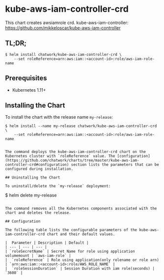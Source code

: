 # kube-aws-iam-controller-crd

This chart creates awsiamrole crd.
kube-aws-iam-controller: https://github.com/mikkeloscar/kube-aws-iam-controller

## TL;DR;

```
$ helm install chatwork/kube-aws-iam-controller-crd \
    --set roleReference=arn:aws:iam::<account-id>:role/aws-iam-role-name
```

## Prerequisites

* Kubernetes 1.11+

## Installing the Chart

To install the chart with the release name `my-release`:

```
$ helm install --name my-release chatwork/kube-aws-iam-controller-crd \
    --set roleReference=arn:aws:iam::<account-id>:role/aws-iam-role-name
```
```

The command deploys the kube-aws-iam-controller-crd chart on the Kubernetes cluster with `roleReference` value. The [configuration](https://github.com/chatwork/charts/tree/master/kube-aws-iam-controller-crd#configuration) section lists the parameters that can be configured during installation.

## Uninstalling the Chart

To uninstall/delete the `my-release` deployment:

```
$ helm delete my-release
```

The command removes all the Kubernetes components associated with the chart and deletes the release.

## Configuration

The following table lists the configurable parameters of the kube-aws-iam-controller-crd chart and their default values.

|  Parameter | Description | Default |
| --- | --- | --- |
| `roleSecretName` | Secret Name for role using application volumemount | `aws-iam-role` |
|  `roleReference` | Role using application(only rolename or role arn) | `arn:aws:iam::<account-id>:role/AWS_ROLE_NAME` |
|  `roleSessionDuration` | Session Duration with iam role(seconds) | `3600` |
